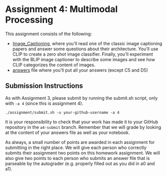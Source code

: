 # Assignment 4: Multimodal Processing

This assignment consists of the following:
* [Image_Captioning](image_captioning.ipynb), where you'll read one of the classic image captioning papers and answer some questions about their architecture. You'll use CLIP to create a zero shot image classifier.  Finally, you'll experiment with the BLIP image captioner to describe some images and see how CLIP categorizes the content of images.
* [answers](answers) file where you'll put all your answers (except C5 and D5)



## Submission Instructions

As with Assignment 3, please submit by running the submit.sh script, only with `-a 4` (since this is assignment 4).
```
./assignment/submit.sh -u your-github-username -a 4
```

It is your responsibility to check that your work has made it to your GitHub repository in the `a4-submit` branch.  Remember that we will grade by looking at the content of your answers file as well as your notebook.

As always, a small number of points are awarded in each assignment for submitting in the right place. We will give each person who correctly submits their assignment two points on this homework assignment. We will also give two points to each person who submits an answer file that is parseable by the autograder (e.g. properly filled out as you did in a0 and a1).
